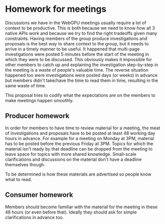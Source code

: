 # Homework for meetings

Discussions we have in the WebGPU meetings usually require a lot of context to be productive.
This is both because we need to know how all 3 native APIs work and because we try to find the right tradeoffs given many constraints.
Having members of the group produce investigations and proposals is the best way to share context to the group, but it needs to arrive in a timely manner to be useful.
It happened that multi-page investigations were posted 5 minutes before the start of the meeting in which they were to be discussed.
This obviously makes it impossible for other members to catch up and explaining the investigation step-by-step in the meeting is a waste of people's valuable time.
The reverse situation happened too were investigations were posted days (or weeks) in advance but members didn't take/have the time to read them in time, resulting in the same waste of time.

This proposal tries to codify what the expectations are on the members to make meetings happen smoothly.

## Producer homework

In order for members to have time to review material for a meeting, the meat of investigations and proposals have to be posted at least 48 working day hours in advance.
For example for a meeting on Monday at 3PM, material has to be posted before the previous Friday at 3PM.
Topics for which the material isn't ready by that deadline can be dropped from the meeting to leave space for topics with more shared knowledge.
Small-scale clarifications and discussions on the material don't have a deadline themselves though.

To be determined is how these materials are advertised so people know what to read.

## Consumer homework

Members should become familiar with the material for the meeting in these 48 hours (or even before that).
Ideally they should ask for simple clarifications in advance too.
